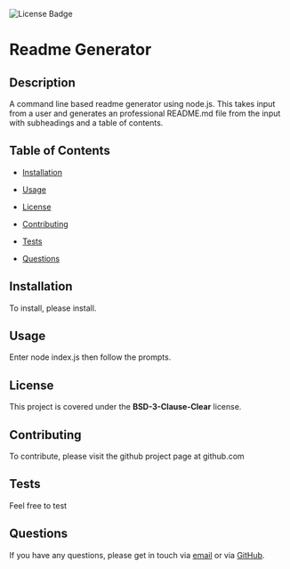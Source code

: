 ![License Badge](https://img.shields.io/badge/license-BSD--3--Clause--Clear-brightgreen)

# Readme Generator

## Description

A command line based readme generator using node.js. This takes input from a user and generates an professional README.md file from the input with subheadings and a table of contents.

## Table of Contents

* [Installation](#installation)

* [Usage](#usage)

* [License](#license)

* [Contributing](#contributing)

* [Tests](#tests)

* [Questions](#questions)


## Installation

To install, please install.

## Usage

Enter node index.js then follow the prompts.

## License

This project is covered under the **BSD-3-Clause-Clear** license.

## Contributing

To contribute, please visit the github project page at github.com

## Tests

Feel free to test

## Questions

If you have any questions, please get in touch via [email](mailto:e@mail.com) or via [GitHub](https://github.com/github).
